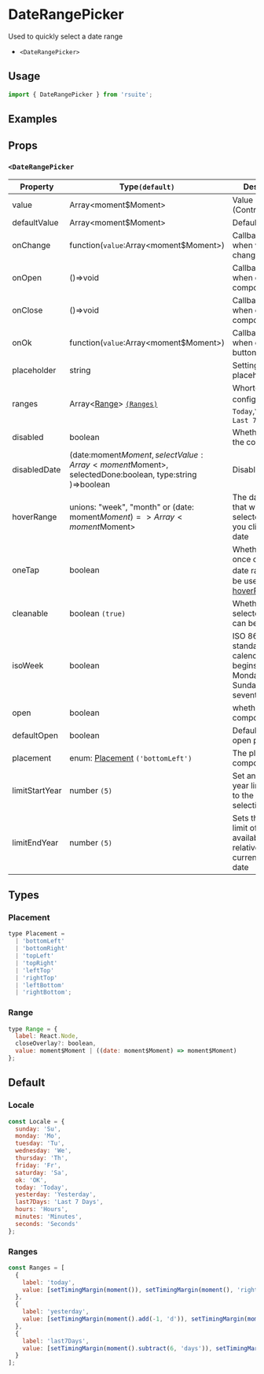 # DateRangePicker

Used to quickly select a date range

* `<DateRangePicker>`

## Usage

```js
import { DateRangePicker } from 'rsuite';
```

## Examples

<!--{demo}-->

## Props

### `<DateRangePicker`

| Property       | Type`(default)`                                                                                     | Description                                                                             |
| -------------- | --------------------------------------------------------------------------------------------------- | --------------------------------------------------------------------------------------- |
| value          | Array<moment$Moment>                                                                                | Value (Controlled)                                                                      |
| defaultValue   | Array<moment$Moment>                                                                                | Default value                                                                           |
| onChange       | function(`value`:Array<moment$Moment>)                                                              | Callback fired when value changed                                                       |
| onOpen         | ()=>void                                                                                            | Callback fired when open component                                                      |
| onClose        | ()=>void                                                                                            | Callback fired when close component                                                     |
| onOk           | function(`value`:Array<moment$Moment>)                                                              | Callback fired when clicked OK button                                                   |
| placeholder    | string                                                                                              | Setting placeholders                                                                    |
| ranges         | Array<[Range](#Range)> [`(Ranges)`](#Ranges)                                                        | Whortcut config，defeult: `Today`,`Yesterday`，`Last 7 days`                            |
| disabled       | boolean                                                                                             | Whether disabled the component                                                          |
| disabledDate   | (date:moment$Moment, selectValue:Array<moment$Moment>, selectedDone:boolean, type:string )=>boolean | Disabled data                                                                           |
| hoverRange     | unions: "week", "month" or (date: moment$Moment)=> Array<moment$Moment>                             | The date range that will be selected when you click on the date                         |
| oneTap         | boolean                                                                                             | Whether to click once on selected date range，Can be used with [hoverRange](#clickmode) |
| cleanable      | boolean `(true)`                                                                                    | Whether the selected value can be cleared                                               |
| isoWeek        | boolean                                                                                             | ISO 8601 standard, each calendar week begins on Monday and Sunday on the seventh day    |
| open           | boolean                                                                                             | whether open the component                                                              |
| defaultOpen    | boolean                                                                                             | Default value of open property                                                          |
| placement      | enum: [Placement](#Placement) `('bottomLeft')`                                                      | The placement of component                                                              |
| limitStartYear | number `(5)`                                                                                        | Set an optional year limit relative to the current selection date                       |
| limitEndYear   | number `(5)`                                                                                        | Sets the lower limit of the available year relative to the current selection date       |

## Types

### Placement

```js
type Placement =
  | 'bottomLeft'
  | 'bottomRight'
  | 'topLeft'
  | 'topRight'
  | 'leftTop'
  | 'rightTop'
  | 'leftBottom'
  | 'rightBottom';
```

### Range

```js
type Range = {
  label: React.Node,
  closeOverlay?: boolean,
  value: moment$Moment | ((date: moment$Moment) => moment$Moment)
};
```

## Default

### Locale

```js
const Locale = {
  sunday: 'Su',
  monday: 'Mo',
  tuesday: 'Tu',
  wednesday: 'We',
  thursday: 'Th',
  friday: 'Fr',
  saturday: 'Sa',
  ok: 'OK',
  today: 'Today',
  yesterday: 'Yesterday',
  last7Days: 'Last 7 Days',
  hours: 'Hours',
  minutes: 'Minutes',
  seconds: 'Seconds'
};
```

### Ranges

```js
const Ranges = [
  {
    label: 'today',
    value: [setTimingMargin(moment()), setTimingMargin(moment(), 'right')]
  },
  {
    label: 'yesterday',
    value: [setTimingMargin(moment().add(-1, 'd')), setTimingMargin(moment().add(-1, 'd'), 'right')]
  },
  {
    label: 'last7Days',
    value: [setTimingMargin(moment().subtract(6, 'days')), setTimingMargin(moment(), 'right')]
  }
];
```
